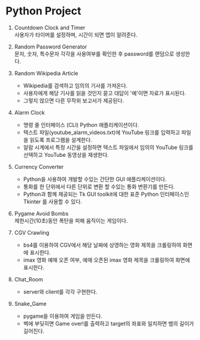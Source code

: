 # Python Project

1. Countdown Clock and Timer<br>
    사용자가 타이머를 설정하며, 시간이 되면 앱이 알려준다.<br>

2. Random Password Generator<br>
    문자, 숫자, 특수문자 각각을 사용여부를 확인한 후
    password를 랜덤으로 생성한다.<br>

3. Random Wikipedia Article<br>
    * Wikipedia를 검색하고 임의의 기사를 가져온다.
    * 사용자에게 해당 기사를 읽을 것인지 묻고 대답이 '예'이면 자료가 표시된다.
    * 그렇지 않으면 다른 무작위 보고서가 제공된다.<br>

4. Alarm Clock<br>
    * 명령 줄 인터페이스 (CLI) Python 애플리케이션이다.
    * 텍스트 파일(youtube_alarm_videos.txt)에 YouTube 링크를 입력하고 파일을 읽도록 프로그램을 설계한다.
    * 알람 시계에서 특정 시간을 설정하면 텍스트 파일에서 임의의 YouTube 링크를 선택하고 YouTube 동영상을 재생한다.

5. Currency Converter<br>
    * Python을 사용하여 개발할 수있는 간단한 GUI 애플리케이션이다.
    * 통화를 한 단위에서 다른 단위로 변환 할 수있는 통화 변환기를 만든다.
    * Python과 함께 제공되는 Tk GUI toolkit에 대한 표준 Python 인터페이스인 Tkinter 를 사용할 수 있다.

6. Pygame Avoid Bombs<br>
    제한시간(10초)동안 폭탄을 피해 움직이는 게임이다.

7. CGV Crawling<br>
    * bs4를 이용하여 CGV에서 해당 날짜에 상영하는 영화 제목을 크롤링하여 화면에 표시한다.
    * imax 영화 예매 오픈 여부, 예매 오픈된 imax 영화 제목을 크롤링하여 화면에 표시한다.

8. Chat_Room<br>
    * server와 client를 각각 구현한다.

9. Snake_Game<br>
    * pygame을 이용하여 게임을 만든다.
    * 벽에 부딪히면 Game over!를 출력하고 target의 좌표와 일치하면 뱀의 길이가 길어진다.